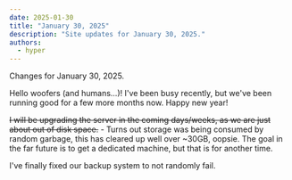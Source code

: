 ```yaml
---
date: 2025-01-30
title: "January 30, 2025"
description: "Site updates for January 30, 2025."
authors:
  - hyper
---
```

Changes for January 30, 2025.
<!-- more -->

Hello woofers (and humans...)! I've been busy recently, but we've been running good for a few more months now. Happy new year!

~~I will be upgrading the server in the coming days/weeks, as we are just about out of disk space.~~ - Turns out storage was being consumed by random garbage, this has cleared up well over ~30GB, oopsie. The goal in the far future is to get a dedicated machine, but that is for another time.

I've finally fixed our backup system to not randomly fail.